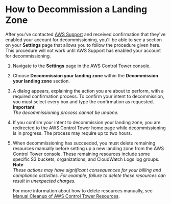 # How to Decommission a Landing Zone<a name="how-to-decommission"></a>

After you've contacted [AWS Support](https://aws.amazon.com/premiumsupport/) and received confirmation that they've enabled your account for decommissioning, you'll be able to see a section on your **Settings** page that allows you to follow the procedure given here\. This procedure will not work until AWS Support has enabled your account for decommissioning\.

1. Navigate to the **Settings** page in the AWS Control Tower console\.

1. Choose **Decommission your landing zone** within the **Decommission your landing zone** section\.

1.  A dialog appears, explaining the action you are about to perform, with a required confirmation process\. To confirm your intent to decommission, you must select every box and type the confirmation as requested\.
**Important**  
*The decommissioning process cannot be undone\.*

1. If you confirm your intent to decommission your landing zone, you are redirected to the AWS Control Tower home page while decommissioning is in progress\. The process may require up to two hours\.

1. When decommissioning has succeeded, you must delete remaining resources manually before setting up a new landing zone from the AWS Control Tower console\. These remaining resources include some specific S3 buckets, organizations, and CloudWatch Logs log groups\.
**Note**  
*These actions may have significant consequences for your billing and compliance activities\. For example, failure to delete these resources can result in unexpected charges\.*

    For more information about how to delete resources manually, see [Manual Cleanup of AWS Control Tower Resources](walkthrough-delete.md#manual-decommissioning)\.